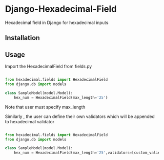 # Django-Hexadecimal-Field
Hexadecimal field in Django for hexadecimal inputs

## Installation

## Usage
Import the HexadecimalField from fields.py 

```python

from hexadecimal.fields import HexadecimalField
from django.db import models

class SampleModel(model.Model):
    hex_num = HexadecimalField(max_length='25')

```
Note that user must specify max_length

Similarly , the user can define their own validators which will be appended to hexadecimal validator

```python

from hexadecimal.fields import HexadecimalField
from django.db import models

class SampleModel(model.Model):
    hex_num = HexadecimalField(max_length='25',validators=[custom_validator])

```
